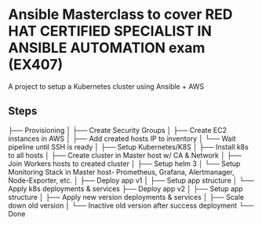 # Ansible Masterclass to cover RED HAT CERTIFIED SPECIALIST IN ANSIBLE AUTOMATION exam (EX407)
A project to setup a Kubernetes cluster using Ansible + AWS

## Steps
├── Provisioning
│   ├── Create Security Groups
│   ├── Create EC2 instances in AWS
│   ├── Add created hosts IP to inventory
│   └── Wait pipeline until SSH is ready
│
├── Setup Kubernetes/K8S
│   ├── Install k8s to all hosts
│   ├── Create cluster in Master host w/ CA & Network
│   ├── Join Workers hosts to created cluster
│   ├── Setup helm 3
│   └── Setup Monitoring Stack in Master host- Prometheus, Grafana, Alertmanager, Node-Exporter, etc.
│
├── Deploy app v1
│   ├── Setup app structure
│   └── Apply k8s deployments & services
├── Deploy app v2
│   ├── Setup app structure
│   ├── Apply new version deployments & services
│   ├── Scale down old version
│   └── Inactive old version after success deployment
└── Done